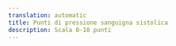 ```yaml
---
translation: automatic
title: Punti di pressione sanguigna sistolica
description: Scala 0-10 punti
---
```

